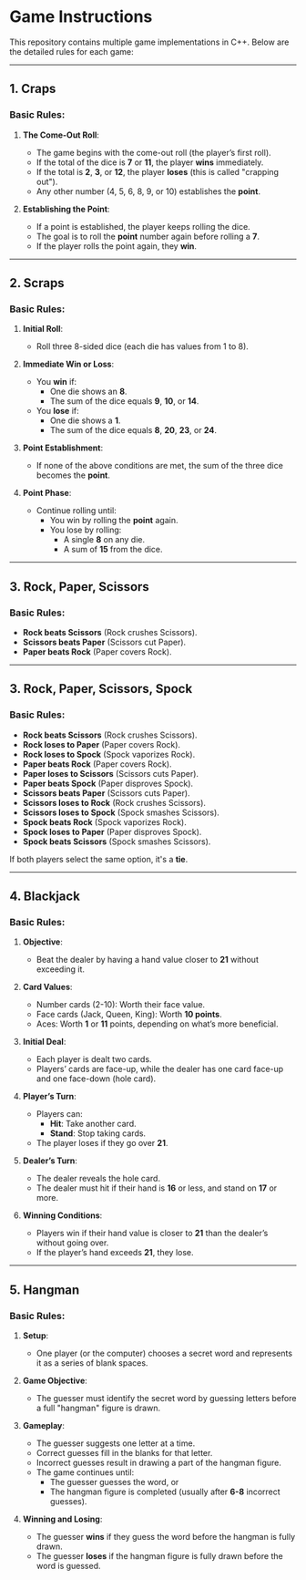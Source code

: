 # Game Instructions

This repository contains multiple game implementations in C++. Below are the detailed rules for each game:

---

## 1. Craps

### **Basic Rules:**

1. **The Come-Out Roll**:
   - The game begins with the come-out roll (the player’s first roll).
   - If the total of the dice is **7** or **11**, the player **wins** immediately.
   - If the total is **2**, **3**, or **12**, the player **loses** (this is called "crapping out").
   - Any other number (4, 5, 6, 8, 9, or 10) establishes the **point**.

2. **Establishing the Point**:
   - If a point is established, the player keeps rolling the dice.
   - The goal is to roll the **point** number again before rolling a **7**.
   - If the player rolls the point again, they **win**.

---

## 2. Scraps

### **Basic Rules:**

1. **Initial Roll**:
   - Roll three 8-sided dice (each die has values from 1 to 8).

2. **Immediate Win or Loss**:
   - You **win** if:
     - One die shows an **8**.
     - The sum of the dice equals **9**, **10**, or **14**.
   - You **lose** if:
     - One die shows a **1**.
     - The sum of the dice equals **8**, **20**, **23**, or **24**.

3. **Point Establishment**:
   - If none of the above conditions are met, the sum of the three dice becomes the **point**.

4. **Point Phase**:
   - Continue rolling until:
     - You win by rolling the **point** again.
     - You lose by rolling:
       - A single **8** on any die.
       - A sum of **15** from the dice.

---

## 3. Rock, Paper, Scissors

### **Basic Rules:**
- **Rock beats Scissors** (Rock crushes Scissors).
- **Scissors beats Paper** (Scissors cut Paper).
- **Paper beats Rock** (Paper covers Rock).

---

## 3. Rock, Paper, Scissors, Spock

### **Basic Rules:**
- **Rock beats Scissors** (Rock crushes Scissors).
- **Rock loses to Paper** (Paper covers Rock).
- **Rock loses to Spock** (Spock vaporizes Rock).
- **Paper beats Rock** (Paper covers Rock).
- **Paper loses to Scissors** (Scissors cuts Paper).
- **Paper beats Spock** (Paper disproves Spock).
- **Scissors beats Paper** (Scissors cuts Paper).
- **Scissors loses to Rock** (Rock crushes Scissors).
- **Scissors loses to Spock** (Spock smashes Scissors).
- **Spock beats Rock** (Spock vaporizes Rock).
- **Spock loses to Paper** (Paper disproves Spock).
- **Spock beats Scissors** (Spock smashes Scissors).

If both players select the same option, it's a **tie**.

---

## 4. Blackjack

### **Basic Rules:**

1. **Objective**:
   - Beat the dealer by having a hand value closer to **21** without exceeding it.

2. **Card Values**:
   - Number cards (2-10): Worth their face value.
   - Face cards (Jack, Queen, King): Worth **10 points**.
   - Aces: Worth **1** or **11** points, depending on what’s more beneficial.

3. **Initial Deal**:
   - Each player is dealt two cards.
   - Players’ cards are face-up, while the dealer has one card face-up and one face-down (hole card).

4. **Player’s Turn**:
   - Players can:
     - **Hit**: Take another card.
     - **Stand**: Stop taking cards.
   - The player loses if they go over **21**.

5. **Dealer’s Turn**:
   - The dealer reveals the hole card.
   - The dealer must hit if their hand is **16** or less, and stand on **17** or more.

6. **Winning Conditions**:
   - Players win if their hand value is closer to **21** than the dealer’s without going over.
   - If the player’s hand exceeds **21**, they lose.

---

## 5. Hangman

### **Basic Rules:**

1. **Setup**:
   - One player (or the computer) chooses a secret word and represents it as a series of blank spaces.

2. **Game Objective**:
   - The guesser must identify the secret word by guessing letters before a full "hangman" figure is drawn.

3. **Gameplay**:
   - The guesser suggests one letter at a time.
   - Correct guesses fill in the blanks for that letter.
   - Incorrect guesses result in drawing a part of the hangman figure.
   - The game continues until:
     - The guesser guesses the word, or
     - The hangman figure is completed (usually after **6-8** incorrect guesses).

4. **Winning and Losing**:
   - The guesser **wins** if they guess the word before the hangman is fully drawn.
   - The guesser **loses** if the hangman figure is fully drawn before the word is guessed.


